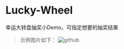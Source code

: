 Lucky-Wheel
===========

幸运大转盘抽奖小Demo，可指定想要的抽奖结果
>示例图片如下：
![github](https://github.com/chaoyuan899/Lucky-Wheel/blob/master/%E7%A4%BA%E4%BE%8B%E5%8A%A8%E5%9B%BE.gif "github") 

